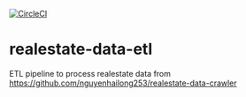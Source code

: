 [![CircleCI](https://dl.circleci.com/status-badge/img/gh/nguyenhailong253/realestate-data-etl/tree/master.svg?style=svg)](https://dl.circleci.com/status-badge/redirect/gh/nguyenhailong253/realestate-data-etl/tree/master)

# realestate-data-etl
ETL pipeline to process realestate data from https://github.com/nguyenhailong253/realestate-data-crawler
